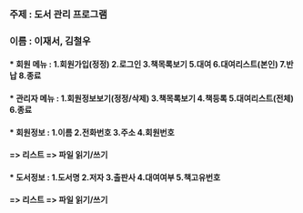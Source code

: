 ### 주제 : 도서 관리 프로그램
### 이름 : 이재서, 김철우

#### * 회원 메뉴 : 1.회원가입(정정)  2.로그인  3.책목록보기  5.대여  6.대여리스트(본인)  7.반납  8.종료
#### * 관리자 메뉴 : 1.회원정보보기(정정/삭제)  3.책목록보기  4.책등록  5.대여리스트(전체)  6.종료
####
#### * 회원정보 : 1.이름  2.전화번호  3.주소  4.회원번호
####   => 리스트 => 파일 읽기/쓰기
####
#### * 도서정보 : 1.도서명  2.저자  3.출판사  4.대여여부  5.책고유번호
####   => 리스트 => 파일 읽기/쓰기

